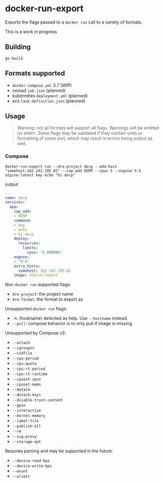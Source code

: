 # docker-run-export

Exports the flags passed to a `docker run` call to a variety of formats.

This is a work in progress

## Building

```shell
go build
```

## Formats supported

- `docker-compose.yml` 3.7 (WIP)
- nomad `job.json` (planned)
- kubernetes `deployment.yml` (planned)
- ecs `task-definition.json` (planned)

## Usage

> Warning: not all formats will support all flags. Warnings will be emitted on stderr. Some flags may be validated if they contain units or formatting of some sort, which may result in errors being output as well.

### Compose

```shell
docker-run-export run --dre-project derp --add-host "somehost:162.242.195.82" --cap-add DERP --cpus 5 --expose 5:5 alpine:latest key echo "hi derp"
```

output

```yaml
---
name: derp
services:
  app:
    cap_add:
    - DERP
    command:
    - key
    - echo
    - hi derp
    deploy:
      resources:
        limits:
          cpus: "5.000000"
    expose:
    - "5:5"
    extra_hosts:
      somehost: 162.242.195.82
    image: alpine:latest
```

Non `docker run` supported flags:

- `dre-project`: the project name
- `dre-format`: the format to export as

Unsupported `docker run` flags:

- `-h`: (hostname) detected as help. Use `--hostname` instead.
- `--pull`: compose behavior is to only pull if image is missing

Unsupported by Compose v3:

- `--attach`
- `--cgroupns`
- `--cidfile`
- `--cpu-period`
- `--cpu-quota`
- `--cpu-rt-period`
- `--cpu-rt-runtime`
- `--cpuset-cpus`
- `--cpuset-mems`
- `--detach`
- `--detach-keys`
- `--disable-trust-content`
- `--gpus`
- `--interactive`
- `--kernel-memory`
- `--label-file`
- `--publish-all`
- `--rm`
- `--sig-proxy`
- `--storage-opt`

Requires parsing and may be supported in the future:

- `--device-read-bps`
- `--device-write-bps`
- `--mount`
- `--ulimit`
